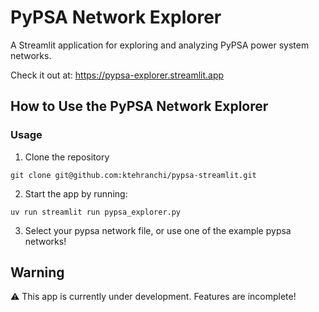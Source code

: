 # PyPSA Network Explorer

A Streamlit application for exploring and analyzing PyPSA power system networks.

Check it out at: https://pypsa-explorer.streamlit.app

## How to Use the PyPSA Network Explorer

### Usage

1. Clone the repository

```
git clone git@github.com:ktehranchi/pypsa-streamlit.git
```
  
2. Start the app by running:

```
uv run streamlit run pypsa_explorer.py
```

3. Select your pypsa network file, or use one of the example pypsa networks!

## Warning

⚠️ This app is currently under development. Features are incomplete!
